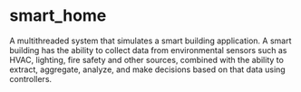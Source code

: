 # smart_home
A multithreaded system that simulates a smart building application.
A smart building has the ability to collect data from environmental sensors such as HVAC, lighting, fire safety and other sources,
combined with the ability to extract, aggregate, analyze, and make decisions based on that data using controllers.
 
